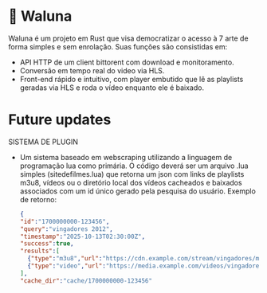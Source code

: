 # 🌙 Waluna

Waluna é um projeto em Rust que visa democratizar o acesso à 7 arte de forma simples e sem enrolação. Suas funções são consistidas em:

- API HTTP de um client bittorent com download e monitoramento.
- Conversão em tempo real do video via HLS.
- Front-end rápido e intuitivo, com player embutido que lê as playlists geradas via HLS e roda o vídeo enquanto ele é baixado.

# Future updates
SISTEMA DE PLUGIN
- Um sistema baseado em webscraping utilizando a linguagem de programação lua como primária. O código deverá ser um arquivo .lua simples (sitedefilmes.lua) que retorna um json com links de playlists m3u8, vídeos ou o diretório local dos vídeos cacheados e baixados associados com um id único gerado pela pesquisa do usuário.
  Exemplo de retorno:
  ```json
  {
  "id":"1700000000-123456",
  "query":"vingadores 2012",
  "timestamp":"2025-10-13T02:30:00Z",
  "success":true,
  "results":[
    {"type":"m3u8","url":"https://cdn.example.com/stream/vingadores/master.m3u8"},
    {"type":"video","url":"https://media.example.com/videos/vingadores.mp4"}
  ],
  "cache_dir":"cache/1700000000-123456"
  ```

